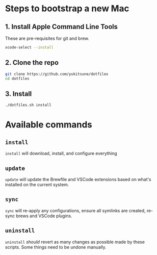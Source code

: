 # Steps to bootstrap a new Mac

## 1. Install Apple Command Line Tools

These are pre-requisites for git and brew.

```sh
xcode-select --install
```

## 2. Clone the repo

```sh
git clone https://github.com/yukitsune/dotfiles
cd dotfiles
```

## 3. Install

```sh
./dotfiles.sh install
```

# Available commands

## `install`
`install` will download, install, and configure everything

## `update`
`update` will update the Brewfile and VSCode extensions based on what's installed on the current system.

## `sync`
`sync` will re-apply any configurations, ensure all symlinks are created, re-sync brews and VSCode plugins.

## `uninstall`
`uninstall` _should_ revert as many changes as possible made by these scripts. Some things need to be undone manually.
